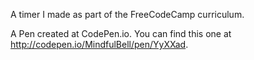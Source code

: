 A timer I made as part of the FreeCodeCamp curriculum.

A Pen created at CodePen.io. You can find this one at http://codepen.io/MindfulBell/pen/YyXXad.

 
